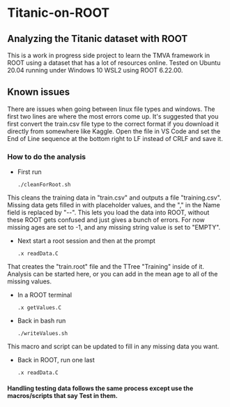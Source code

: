 # Titanic-on-ROOT
## Analyzing the Titanic dataset with ROOT

This is a work in progress side project to learn the TMVA framework in ROOT using a dataset that has a lot of resources online. Tested on Ubuntu 20.04 running under Windows 10 WSL2 using ROOT 6.22.00.

## Known issues

There are issues when going between linux file types and windows. The first two lines are where the most errors come up. It's suggested that you first convert the train.csv file type to the correct format if you download it directly from somewhere like Kaggle. Open the file in VS Code and set the End of Line sequence at the bottom right to LF instead of CRLF and save it.

### How to do the analysis
* First run

  `./cleanForRoot.sh`
  
This cleans the training data in "train.csv" and outputs a file "training.csv". Missing data gets filled in with placeholder values, and the "," in the Name field is replaced by "--". This lets you load the data into ROOT, without these ROOT gets confused and just gives a bunch of errors. For now missing ages are set to -1, and any missing string value is set to "EMPTY".

* Next start a root session and then at the prompt

  `.x readData.C`
  
That creates the "train.root" file and the TTree "Training" inside of it. Analysis can be started here, or you can add in the mean age to all of the missing values.

* In a ROOT terminal

  `.x getValues.C`
  
* Back in bash run

  `./writeValues.sh`
  
This macro and script can be updated to fill in any missing data you want.

* Back in ROOT, run one last

  `.x readData.C`
 
 #### Handling testing data follows the same process except use the macros/scripts that say Test in them.
